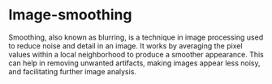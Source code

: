 # Image-smoothing

Smoothing, also known as blurring, is a technique in image processing used to reduce noise and detail in an image. It works by averaging the pixel values within a local neighborhood to produce a smoother appearance. This can help in removing unwanted artifacts, making images appear less noisy, and facilitating further image analysis.
